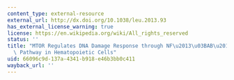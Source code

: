```yaml
---
content_type: external-resource
external_url: http://dx.doi.org/10.1038/leu.2013.93
has_external_license_warning: true
license: https://en.wikipedia.org/wiki/All_rights_reserved
status: ''
title: "MTOR Regulates DNA Damage Response through NF\u2013\u03BAB\u2013Mediated FANCD2\
  \ Pathway in Hematopoietic Cells"
uid: 66096c9d-137a-4341-b918-e46b3bb0c411
wayback_url: ''
---
```

